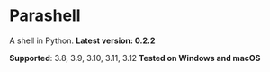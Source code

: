 # Parashell

A shell in Python.
**Latest version: 0.2.2**

**Supported**: 3.8, 3.9, 3.10, 3.11, 3.12
**Tested on Windows and macOS**
